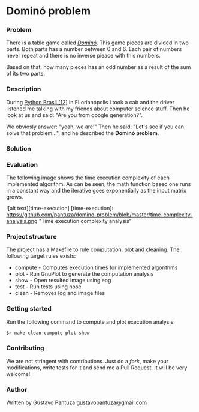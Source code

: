 # Dominó problem

### Problem

There is a table game called [*Dominó*](https://en.wikipedia.com/domino).
This game pieces are divided in two parts.
Both parts has a number between 0 and 6.
Each pair of numbers never repeat and there is no inverse pieace
with this numbers.

Based on that, how many pieces has an odd number as a result of the sum of
its two parts.

### Description

During [Python Brasil [12]](http://2016.pythonbrasil.org.br/) in FLorianópolis 
I took a cab and the driver listened me talking with my friends about
computer science stuff.
Then he look at us and said: "Are you from google generation?".

We obviosly answer: "yeah, we are!" Then he said: "Let's see if you can
solve that problem...", and he described the **Dominó problem**.

### Solution


### Evaluation

The following image shows the time execution complexity of each implemented
algorithm.
As can be seen, the math function based one runs in a constant way and the
iterative goes exponentially as the input matrix grows.

![alt text][time-execution]
[time-execution]: https://github.com/pantuza/domino-problem/blob/master/time-complexity-analysis.png "Time execution complexity analysis"


### Project structure

The project has a Makefile to rule computation, plot and cleaning.
The following target rules exists:

- compute - Computes execution times for implemented algorithms
- plot    - Run GnuPlot to generate the computation analysis
- show    - Open resulted image using eog
- test    - Run tests using nose
- clean   - Removes log and image files


### Getting started

Run the following command to compute and plot execution analysis:

```bash
$> make clean compute plot show
```

### Contributing

We are not stringent with contributions.
Just do a *fork*, make your modifications, write tests for it and send me a
Pull Request. It will be very welcome!


### Author

Written by Gustavo Pantuza <gustavopantuza@gmail.com>
